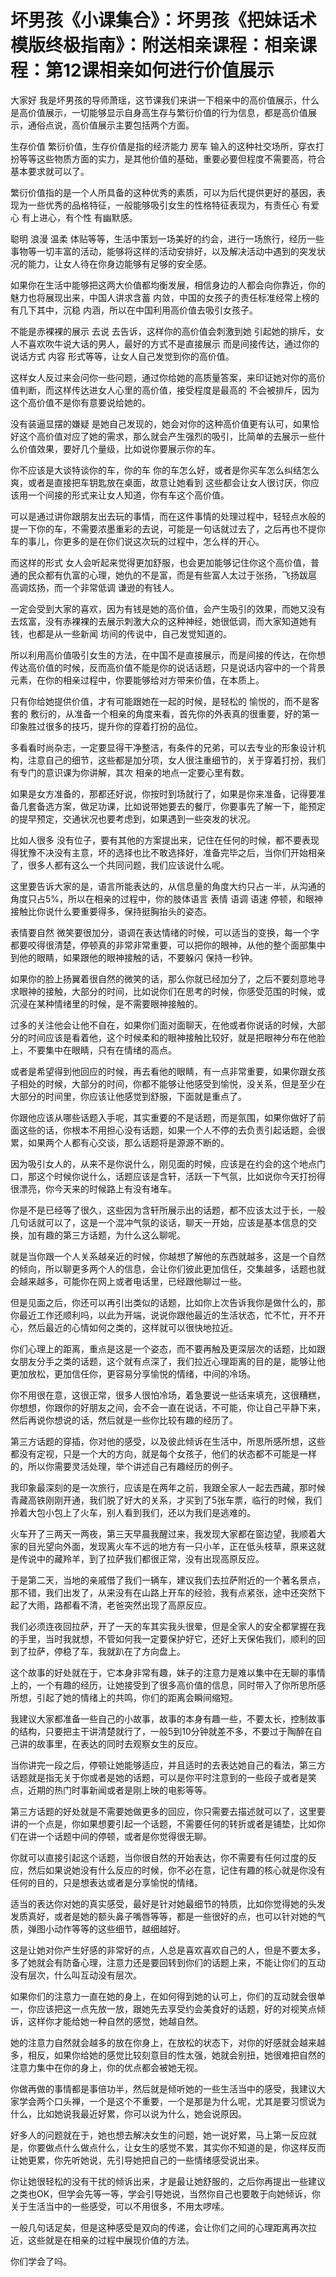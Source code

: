 # 坏男孩《小课集合》：坏男孩《把妹话术模版终极指南》：附送相亲课程：相亲课程：第12课相亲如何进行价值展示

大家好 我是坏男孩的导师萧瑶，这节课我们来讲一下相亲中的高价值展示，什么是高价值展示，一切能够显示自身高生存与繁衍价值的行为信息，都是高价值展示，通俗点说，高价值展示主要包括两个方面。

生存价值 繁衍价值，生存价值是指的经济能力 房车 输入的这种社交场所，穿衣打扮等等这些物质方面的实力，是其他价值的基础，重要必要但程度不需要高，符合基本要求就可以了。

繁衍价值指的是一个人所具备的这种优秀的素质，可以为后代提供更好的基因，表现为一些优秀的品格特征，一般能够吸引女生的性格特征表现为，有责任心 有爱心 有上进心，有个性 有幽默感。

聪明 浪漫 温柔 体贴等等，生活中策划一场美好的约会，进行一场旅行，经历一些事物等一切丰富的活动，能够将这样的活动安排好，以及解决活动中遇到的突发状况的能力，让女人待在你身边能够有足够的安全感。

如果你在生活中能够把这两大价值都均衡发展，相信身边的人都会向你靠近，你的魅力也将展现出来，中国人讲求含蓄 内敛，中国的女孩子的责任标准经常上榜的有几下其中，沉稳 内涵，所以在中国利用高价值去吸引女孩子。

不能是赤裸裸的展示 去说 去告诉，这样你的高价值会刺激到她 引起她的排斥，女人不喜欢吹牛说大话的男人，最好的方式不是直接展示 而是间接传达，通过你的说话方式 内容 形式等等，让女人自己发觉到你的高价值。

这样女人反过来会问你一些问题，通过你给她的高质量答案，来印证她对你的高价值判断，而这样传达进女人心里的高价值，接受程度是最高的 不会被排斥，因为这个高价值不是你有意要说给她的。

没有装逼显摆的嫌疑 是她自己发现的，她会对你的这种高价值更有认可，如果恰好这个高价值对应了她的需求，那么就会产生强烈的吸引，比简单的去展示一些什么价值效果，要好几个量级，比如说你要展示你的车。

你不应该是大谈特谈你的车，你的车 你的车怎么好，或者是你买车怎么纠结怎么爽，或者是直接把车钥匙放在桌面，故意让她看到 这些都会让女人很讨厌，你应该用一个间接的形式来让女人知道，你有车这个高价值。

可以是通过讲你跟朋友出去玩的事情，而在这件事情的处理过程中，轻轻点水般的提一下你的车，不需要浓墨重彩的去说，可能是一句话就过去了，之后再也不提你车的事儿，你更多的是在你们说这次玩的过程中，怎么样的开心。

而这样的形式 女人会听起来觉得更加舒服，也会更加能够记住你这个高价值，普通的民众都有仇富的心理，她仇的不是富，而是有些富人太过于张扬，飞扬跋扈 高调炫扬，而一个非常低调 谦逊的有钱人。

一定会受到大家的喜欢，因为有钱是她的高价值，会产生吸引的效果，而她又没有去炫富，没有赤裸裸的去展示刺激大众的这种神经，她很低调，而大家知道她有钱，也都是从一些新闻 坊间的传说中，自己发觉知道的。

所以利用高价值吸引女生的方法，在中国不是直接展示，而是间接的传达，在你想传达高价值的时候，反而高价值不能是你的说话话题，只是说话内容中的一个背景元素，在你的相亲过程中，你要能够给对方带来价值，在本质上。

只有你给她提供价值，才有可能跟她在一起的时候，是轻松的 愉悦的，而不是客套的 敷衍的，从准备一个相亲的角度来看，首先你的外表真的很重要，好的第一印象胜过很多的技巧，提升你的穿着打扮的品位。

多看看时尚杂志，一定要显得干净整洁，有条件的兄弟，可以去专业的形象设计机构，注意自己的细节，这些都是加分项，女人很注重细节的，关于穿着打扮，我们有专门的意识课为你讲解，其次 相亲的地点一定要心里有数。

如果是女方准备的，那都还好说，你按时到场就行了，如果是你来准备，记得要准备几套备选方案，做足功课，比如说带她要去的餐厅，你要事先了解一下，能预定的提早预定，交通状况也要考虑到，如果遇到一些突发的状况。

比如人很多 没有位子，要有其他的方案提出来，记住在任何的时候，都不要表现得犹豫不决没有主意，坏的选择也比不敢选择好，准备完毕之后，当你们开始相亲了，很多人都有这么一个共同问题，我们应该说什么呢。

这里要告诉大家的是，语言所能表达的，从信息量的角度大约只占一半，从沟通的角度只占5%，所以在相亲的过程中，你的肢体语言 表情 语调 语速 停顿，和眼神接触比你说什么要重要得多，保持挺胸抬头的姿态。

表情要自然 微笑要很加分，语调在表达情绪的时候，可以适当的变换，每一个字都要咬得很清楚，停顿真的非常非常重要，可以把你的眼神，从他的整个面部集中到他的眼睛，如果跟他的眼神接触的话，不要躲闪 保持一秒钟。

如果你的脸上扬翼着很自然的微笑的话，那么你就已经加分了，之后不要刻意地寻求眼神的接触，大部分的时间，比如说你们在思考的时候，你感受范围的时候，或沉浸在某种情绪里的时候，是不需要眼神接触的。

过多的关注他会让他不自在，如果你们面对面聊天，在他或者你说话的时候，大部分的时间应该是看着他，这个时候柔和的眼神接触比较好，就是把眼神分布在他脸上，不要集中在眼睛，只有在情绪的高点。

或者是希望得到他回应的时候，再去看他的眼睛，有一点非常重要，如果你跟女孩子相处的时候，大部分的时间，你都不能够让他感受到愉悦，没关系，但是至少在大部分的时间里，你应该让他感觉到舒服，下面就是重点了。

你跟他应该从哪些话题入手呢，其实重要的不是话题，而是氛围，如果你做好了前面这些的话，你根本不用担心没有话题，如果一个人不停的去负责引起话题，会很累，如果两个人都有心交谈，那么话题将是源源不断的。

因为吸引女人的，从来不是你说什么，刚见面的时候，应该是在约会的这个地点门口，那这个时候你说什么，话题应该是含轩，活跃一下气氛，比如说你今天打扮得很漂亮，你今天来的时候路上有没有堵车。

你是不是已经等了很久，这些因为含轩所展示出的话题，都不应该太过于长，一般几句话就可以了，这是一个混冲气氛的谈话，聊天一开始，应该是基本信息的交换，加有趣的第三方话题，为什么这么聊呢。

就是当你跟一个人关系越亲近的时候，你越想了解他的东西就越多，这是一个自然的倾向，所以聊更多两个人的信息，会让你们彼此更加信任，交集越多，话题也就会越来越多，可能你在网上或者电话里，已经跟他聊过一些。

但是见面之后，你还可以再引出类似的话题，比如你上次告诉我你是做什么的，那你最近工作还顺利吗，以此为开端，说说你跟他最近的生活状态，忙不忙，开不开心，然后最近的心情如何之类的，这样就可以很快地拉近。

你们心理上的距离，重点是这是一个姿态，而不要再触及更深层次的话题，比如跟女朋友分手之类的话题，这个就有点深了，我们拉近心理距离的目的是，能够让他更加放松，更加信任你，更容易分享愉悦的情绪，中间的冷场。

你不用很在意，这很正常，很多人很怕冷场，着急要说一些话来填充，这很糟糕，你想想，你跟你的好朋友之间，会不会一直在说话，不可能，你让自己平静下来，然后再说你想说的话，然后就是一些你比较有趣的经历了。

第三方话题的穿插，你对他的感受，以及彼此倾诉在生活中，所思所感所想，这些都没有定视，只是一个大的方向，就是每个女孩子，他们的状态都不可能是一样的，所以你需要灵活处理，举个讲述自己有趣经历的例子。

我印象最深刻的是一次旅行，应该是在两年之前，我跟全家人一起去西藏，那时候青藏高铁刚刚开通，我们脱了好大的关系，才买到了5张车票，临行的时候，我们拎着大包小包上了火车，别人看到我们，还以为我们是逃难的。

火车开了三两天一两夜，第三天早晨我醒过来，我发现大家都在窗边望，我顺着大家的目光望向外面，发现离火车不远的地方有一只小羊，正在低头枝草，原来这就是传说中的藏羚羊，到了拉萨我们都很正常，没有出现高原反应。

于是第二天，当地的亲戚借了我们一辆车，建议我们去拉萨附近的一个著名景点，那不错，我们出发了，从来没有在山路上开车的经验，我有点紧张，途中还突然下起了大雨，路都看不清，老爸突然出现了高原反应。

我们必须连夜回拉萨，开了一天的车其实我头很晕，但是全家人的安全都掌握在我的手里，当时我就想，不管如何我一定要保护好它，还好上天保佑我们，顺利的回到了拉萨，停稳了车，我就趴在了方向盘上。

这个故事的好处就在于，它本身非常有趣，妹子的注意力是难以集中在无聊的事情上的，一个有趣的经历，让她接受到了很多高价值的信息，同时带入了你所思所感所想，引起了她的情绪上的共鸣，你们的距离会瞬间缩短。

我建议大家都准备一些自己的小故事，故事的本身有趣一些，不要太长，控制故事的结构，只要把主干讲清楚就行了，一般5到10分钟就差不多，不要过于陶醉在自己讲的故事里，在表达的同时去观察女生的反应。

当你讲完一段之后，停顿让她能够适应，并且适时的去表达她自己的看法，第三方话题就是指无关于你或者是她的话题，可以是你平时注意到的一些段子或者是笑点，近期的热门时事新闻或者是刚上映的电影等等。

第三方话题的好处就是不需要她做更多的回应，你只需要去描述就可以了，这里要讲的一个点是，你如果想要引起一个话题，不需要任何的转折或者是铺垫，比如你们在讲一个话题中间的停顿，或者是你觉得很无聊。

你就可以直接引起这个话题，当你很自然的开始表达，你不需要有任何过度的反应，然后如果说她没有什么反应的时候，你不必在意，记住有趣的核心就是你没有任何的目的，只是想表达或者是分享愉悦的情绪。

适当的表达你对她的真实感受，最好是针对她最细节的特质，比如你觉得她的头发发质真好，或者是她的额头鼻子嘴唇等等，都是一些很好的点，也可以针对她的气质，弹图小动作等等的这些细节，越细越好。

这是让她对你产生好感的非常好的点，人总是喜欢喜欢自己的人，但是不要太多，多了她就会有防备心理，注意力还是要回转到你们的话题上来，不能让你们的互动没有层次，什么叫互动没有层次。

如果你们的注意力一直在她的身上，在如何得到她的认可上，你们的互动就会很单一，你应该把这一点先放一放，跟她先去享受约会美食好的话题，好的对视笑点倾诉，这样你才能给她一种自然的感觉，她越自然。

她的注意力自然就会越多的放在你身上，在放松的状态下，对你的好感就会越来越多，相反，如果你给她的感觉比较刻意目的性太强，她就会别扭，她很难把自然的注意力集中在你的身上，你的优点都会被她无视。

你做再做的事情都是事倍功半，然后就是倾听她的一些生活当中的感受，我建议大家学会两个口头禅，一个是这个不重要，一个是那是为什么呢，尤其是要习惯说为什么，比如她说我最近好累，你可以说为什么，她会说原因。

好多人的问题就在于，她也想去解决女生的问题，她一说好累，马上第一反应就是，你要做点什么做点什么，让女生的感觉不累，其实你不知道的是，你这样反而让她更累，你先听她说，先引导她把自己的一些情绪感受说出来。

你让她很轻松的没有干扰的倾诉出来，才是最让她舒服的，之后你再提出一些建议之类也OK，但学会先等一等，学会引导她说，当然你自己也要敢于向她倾诉，你关于生活当中的一些感受，可以不用很多，不用太啰嗦。

一般几句话足矣，但是这种感受是双向的传递，会让你们之间的心理距离再次拉近，这些就是在相亲的过程中展现价值的方法。

你们学会了吗。